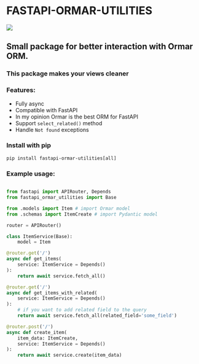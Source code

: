# FASTAPI-ORMAR-UTILITIES
![](https://www.code-inspector.com/project/19657/score/svg)
## Small package for better interaction with Ormar ORM.

### This package makes your views cleaner

### Features:
* Fully async
* Compatible with FastAPI
* In my opinion Ormar is the best ORM for FastAPI
* Support `select_related()` method
* Handle `Not found` exceptions

### Install with pip
```
pip install fastapi-ormar-utilities[all]
```

### Example usage:
```python

from fastapi import APIRouter, Depends
from fastapi_ormar_utilities import Base

from .models import Item # import Ormar model
from .schemas import ItemCreate # import Pydantic model

router = APIRouter()

class ItemService(Base):
    model = Item

@router.get('/')
async def get_items(
    service: ItemService = Depends()
):
    return await service.fetch_all()

@router.get('/')
async def get_items_with_related(
    service: ItemService = Depends()
):
    # if you want to add related field to the query
    return await service.fetch_all(related_field='some_field')

@router.post('/')
async def create_item(
    item_data: ItemCreate,
    service: ItemService = Depends()
):
    return await service.create(item_data)
```
